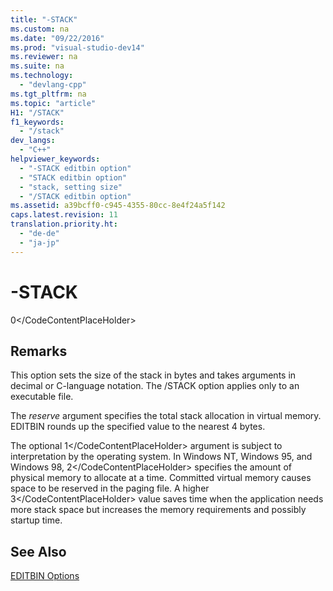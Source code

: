 ```yaml
---
title: "-STACK"
ms.custom: na
ms.date: "09/22/2016"
ms.prod: "visual-studio-dev14"
ms.reviewer: na
ms.suite: na
ms.technology: 
  - "devlang-cpp"
ms.tgt_pltfrm: na
ms.topic: "article"
H1: "/STACK"
f1_keywords: 
  - "/stack"
dev_langs: 
  - "C++"
helpviewer_keywords: 
  - "-STACK editbin option"
  - "STACK editbin option"
  - "stack, setting size"
  - "/STACK editbin option"
ms.assetid: a39bcff0-c945-4355-80cc-8e4f24a5f142
caps.latest.revision: 11
translation.priority.ht: 
  - "de-de"
  - "ja-jp"
---
```

# -STACK
<CodeContentPlaceHolder>0\</CodeContentPlaceHolder>  
## Remarks  
 This option sets the size of the stack in bytes and takes arguments in decimal or C-language notation. The /STACK option applies only to an executable file.  
  
 The *reserve* argument specifies the total stack allocation in virtual memory. EDITBIN rounds up the specified value to the nearest 4 bytes.  
  
 The optional <CodeContentPlaceHolder>1\</CodeContentPlaceHolder> argument is subject to interpretation by the operating system. In Windows NT, Windows 95, and Windows 98, <CodeContentPlaceHolder>2\</CodeContentPlaceHolder> specifies the amount of physical memory to allocate at a time. Committed virtual memory causes space to be reserved in the paging file. A higher <CodeContentPlaceHolder>3\</CodeContentPlaceHolder> value saves time when the application needs more stack space but increases the memory requirements and possibly startup time.  
  
## See Also  
 [EDITBIN Options](../vs140/editbin-options.md)